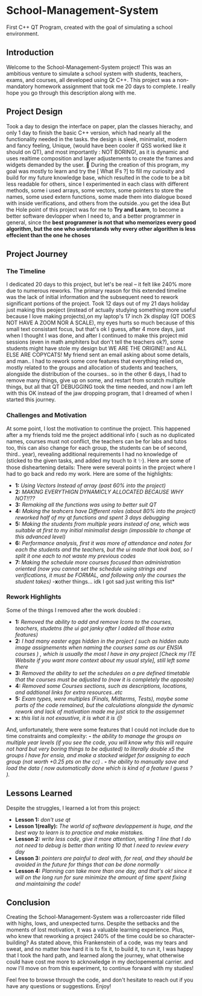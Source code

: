 # School-Management-System
First C++ QT Program, created with the goal of simulating a school environment.

## Introduction
Welcome to the School-Management-System project! This was an ambitious venture to simulate a school system with students, teachers, exams, and courses, all developed using Qt C++. This project was a non-mandatory homework assignment that took me 20 days to complete. I really hope you go through this description along with me. 

## Project Design
Took a day to design the interface on paper, plan the classes hierachy, and only 1 day to finish the basic C++ version, which had nearly all the functionality needed in the tasks. the design is sleek, minimalist, modern and fancy feeling, Unique, (would have been cooler if QSS worked like it should on QT), and most importantly : NOT BORING!, as it is dynamic and uses realtime composition and layer adjustements to create the frames and widgets demanded by the user. 💎
During the creation of this program, my goal was mostly to learn and try the [ What IFs ?] to fill my curiosity and build for my future knowledge base, which resulted in the code to be a bit less readable for others, since I experimented in each class with different methods, some i used arrays, some vectors, some pointers to store the names, some used extern functions, some made them into dialogue boxed with inside verifications, and others from the outside..you get the idea
But the Hole point of this project was for me to **Try and Learn**, to become a better software devlopper when I need to, and a better programmer in general, since the **best programmer is not that who memorizes every good algorithm, but the one who understands why every other algorithm is less effecient than the one he choses**

## Project Journey
### The Timeline
I dedicated 20 days to this project, but let's be real – it felt like 240% more due to numerous reworks. The primary reason for this extended timeline was the lack of initial information and the subsequent need to rework significant portions of the project. Took 12 days out of my 21 days holiday just making this peoject (instead of actually studying something more useful because I love making projects),on my laptop's 17 inch 2k display (QT DOES NOT HAVE A ZOOM NOR A SCALE), my eyes hurts so much because of this small text consistant focus, but that's ok I guess, after 4 more days, just when I thought I was done, and after I continued to make this project mid sessions (even in math amphiters but don't tell the teachers ok?), some students might have stole my design but WE ARE THE ORIGINE! and ALL ELSE ARE COPYCATS! My friend sent an email asking about some details, and man.. I had to rework some core features that everything relied on, mostly related to the groups and allocation of students and teachers, alongside the distribution of the courses.. so in the other 6 days, I had to remove many things, give up on some, and restart from scratch multiple things, but all that QT DEBUGGING took the time needed, and now I am left with this OK instead of the jaw dropping program, that I dreamed of when I started this journey. 

### Challenges and Motivation
At some point, I lost the motivation to continue the project. This happened after a my friends told me the project additional info ( such as no duplicated names, courses must not conflict, the teachers can be for labs and tutos too, this can also change for each group, the students can be of second, third.. year), revealing additional requirements I had no knowledge of (sticked to the given tasks, and added my touch to it ✨). Here are some of those disheartening details:
There were several points in the project where I had to go back and redo my work. Here are some of the highlights:
- **1:** *Using Vectors Instead of array (past 60% into the project)*
- **2:** *MAKING EVERYTHIGN DYNAMICLY ALLOCATED BECAUSE WHY NOT!!??*
- **3:** *Remaking all the functions was using to better suit QT*
- **4:** *Making the teahcers have Different roles (about 80% into the project) reworked half of my qt functions and spent 3 days debugging*
- **5:** *Making the students from multiple years instead of one, which was suitable at first to my initial minimalist design (impossible to change at this advanced level)*
- **6:** *Performance analysis, first it was more of attendance and notes for each the students and the teachers, but the ui made that look bad, so I split it one each to not waste my previous codes*
- **7:** *Making the schedule more courses focused than administration oriented (now you cannot set the schedule using strings and verifications, it must be FORMAL, and following only the courses the student takes)*
-**x**other things... idk I got sad just writing this list*

### Rework Highlights
Some of the things I removed after the work doubled :
- **1:** *Removed the ability to add and remove Icons to the courses, teachers, studetns (the ui got janky after I added all those extra features)*
- **2:** *I had many easter eggs hidden in the project ( such as hidden auto image assignements when naming the courses same as our ENSIA courses ) , which is usually the most I have in any project [Check my ITE Website if you want more context about my usual style], still left some there*
- **3:** *Removed the ability to set the schedules on a pre defined timetable that the courses must be adjusted to (now it is completely the opposite)*
- **4:** *Removed some Courses sections, such as descriptions, locations, and addtional links for extra resources..etc*
- **5:** *Exam types, were multiples (Finals, Midterms, Tests), maybe some parts of the code remained, but the calculations alongside the dynamic rework and lack of motivation made me just stick to the assigemnet*
- **x:** *this list is not exaustive, it is what it is 😔*

And, unfortunately, there were some features that I could not include due to time constraints and complexity:
**-** *the ability to manage the groups on multiple year levels (if you see the code, you will know why this will require not hard but very boring things to be adjusted) to literally double x5 the groups I have for ensia, and make a stacked widget for assigning to each group (not worth +0.25 pts on the cc) .*
**-** *the ability to manually save and load the data ( now automatically done which is kind of a feature I guess ? ).*

## Lessons Learned
Despite the struggles, I learned a lot from this project:
- **Lesson 1:** *don't use qt*
- **Lesson 1(really):** *The world of software devloppement is huge, and the best way to learn is to practice and make mistakes.*
- **Lesson 2:** *write less code, give it more attention, writing 1 line that I do not need to debug is better than writing 10 that I need to review every day*
- **Lesson 3:** *pointers are painful to deal with, for real, and they should be avoided in the future for things that can be done normally*
- **Lesson 4:** *Planning can take more than one day, and that's ok! since it will on the long run for sure minimize the amount of time spent fixing and maintaining the code!*

## Conclusion
Creating the School-Management-System was a rollercoaster ride filled with highs, lows, and unexpected turns. Despite the setbacks and the moments of lost motivation, it was a valuable learning experience. Plus, who knew that reworking a project 240% of the time could be so character-building?
As stated above, this Frankenstein of a code, was my tears and sweat, and no matter how hard it is to fix it, to build it, to run it, I was happy that I took the hard path, and learned along the journey, what otherwise could have cost me more to acknowledge in my declopemental carrier. and now I'll move on from this experiment, to continue forward with my studies!

Feel free to browse through the code, and don't hesitate to reach out if you have any questions or suggestions. Enjoy!
